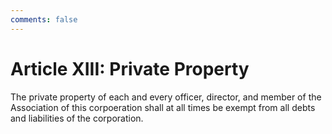 ```yaml
---
comments: false
---
```


# Article XIII: Private Property
The private property of each and every officer, director, and member of the Association of this corpoeration shall at all times be exempt from all debts and liabilities of the corporation.